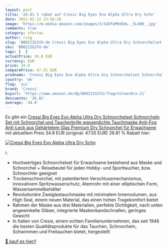 ```yaml
---
layout: post
title: '26.81 % rabat auf Cressi Big Eyes Evo Alpha Ultra Dry Schn'
date: 2021-02-22 23:56:28
image: 'https://m.media-amazon.com/images/I/41DfeM94EmL._SL400_.jpg'
comments: true
category: ofertas
author: ring
slug: 'B00I2IG2YU-de Cressi Big Eyes Evo Alpha Ultra Dry Schnorchelset...'
sku: 'B00I2IG2YU-de'
tags: [  ]
actualPrice: 34.8 EUR
currency: EUR
price: 34.8
comparePrice: 47.55 EUR
prodname: 'Cressi Big Eyes Evo Alpha Ultra Dry Schnorchelset Schnorcheln Set mit Schnorchel und Taucherbrille wasserdichte Tauchmaske Anti-Fog Anti-Leck aus Gehärtetem Glas Premium Dry Schnorchel für Erwachsene'
country: 'de'
flag: '🇩🇪'
brand: 'Cressi'
buyurl: 'https://www.amazon.de/dp/B00I2IG2YU/?tag=tolees0ca-21'
descuento: '26.81'
average: '34.8'
---
```


Es gibt ein [Cressi Big Eyes Evo Alpha Ultra Dry Schnorchelset Schnorcheln Set mit Schnorchel und Taucherbrille wasserdichte Tauchmaske Anti-Fog Anti-Leck aus Gehärtetem Glas Premium Dry Schnorchel für Erwachsene](https://www.amazon.de/dp/B00I2IG2YU/?tag=tolees0ca-21) mit aktuellem Preis 34.8 EUR (original: 47.55 EUR) 26.81 % Rabatt hier:

[![Cressi Big Eyes Evo Alpha Ultra Dry Schn](https://m.media-amazon.com/images/I/41DfeM94EmL._SL400_.jpg)](https://www.amazon.de/dp/B00I2IG2YU/?tag=tolees0ca-21)

ℹ️:

- Hochwertiges Schnorchelset für Erwachsene bestehend aus Maske und Schnorchel + Reisebeutel für jeden Hobby- und Sporttaucher, bzw. Schnorchler geeignet
- Trockenschnorchel, mit patentiertem Verschlussmechanismus, innovativem Spritzwasserschutz, Atemrohr mit einer elliptischen Form, Wassersammelbehälter
- Revolutionäre Zweiglastauchmaske mit minimalem Innenvolumen, aus High Seal, einem neuen Material, das einen hohen Tragekomfort bietet
- Rahmen der Maske aus drei Materialien, perfekte Dichtigkeit, nach unten angewinkelte Gläser, integrierte Maskenbandschnallen, geringes Gewicht
- In Italien von Cressi, einem echten Familienunternehmen, das seit 1946 die besten Qualitätsprodukte für das Tauchen, Schnorcheln, Schwimmen und Freitauchen bietet, hergestellt

[🛒 kauf es hier!!](https://www.amazon.de/dp/B00I2IG2YU/?tag=tolees0ca-21)
